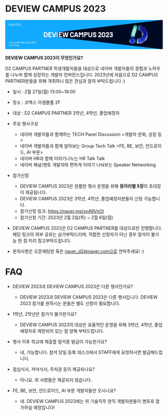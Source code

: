 # DEVIEW CAMPUS 2023
![image](https://github.com/D2CAMPUS-PARTNER/DEVIEW-CAMPUS-2023/blob/4a209a22f319358ecf132aeb32a7b5326feaf8db/%E1%84%89%E1%85%B3%E1%84%8F%E1%85%B3%E1%84%85%E1%85%B5%E1%86%AB%E1%84%89%E1%85%A3%E1%86%BA%202023-02-01%20%E1%84%8B%E1%85%A9%E1%84%92%E1%85%AE%207.17.51.png)


**DEVIEW CAMPUS 2023이 무엇인가요?**
  
  
  D2 CAMPUS PARTNER 학생개발자들을 대상으로 네이버 개발자들의 경험과 노하우를 나누머 함께 성장하는 개발자 컨퍼런스입니다. 
  2023년에 처음으로 D2 CAMPUS PARTNER분들을 위해 개최하니 많은 관심과 참여 부탁드립니다 :)



* 일시 : 2월 27일(월) 13:00~18:00
* 장소 : 코엑스 아셈볼룸 2F
* 대상 : D2 CAMPUS PARTNER 3학년, 4학년, 졸업예정자 


* 주요 행사구성
  * 네이버 개발자들과 함께하는 TECH Panel Discussion <개발자 문화, 성장 등>
  * 네이버 개발자들과 함께 알아보는 Group Tech Talk <FE, BE, 보안, 안드로이드, AI 부문>
  * 네이버 HR과 함께 이야기나누는 HR Talk Talk
  * 네이버 패널/멘토 개발자와 편하게 이야기 나눠보는 Speaker Networking


* 참가신청
  * DEVIEW CAMPUS 2023은 원활한 행사 운영을 위해 **동아리별 5장**의 초대장이 제공됩니다.
  * DEVIEW CAMPUS 2023은 3학년, 4학년, 졸업예정자분들이 신청 가능합니다. 
  * 참가신청 링크: https://naver.me/xxA9VnOl
  * 참가신청 기간: 2023년 2월 2일(목) ~ 2월 6일(월)


* DEVIEW CAMPUS 2023은 D2 CAMPUS PARTNER를 대상으로만 진행합니다. 
  해당 링크의 외부 공유는 삼가부탁드리며, 적합한 신청자가 아닌 경우 참석이 불가능 한 점 미리 참고부탁드립니다.
* 문의사항은 오픈채팅방 혹은 naver_d2@naver.com으로 연락주세요! :)


# FAQ
* DEVIEW 2023과 DEVIEW CAMPUS 2023은 다른 행사인가요?
  - DEVIEW 2023과 DEVIEW CAMPUS 2023은 다른 행사입니다. DEVIEW 2023 참가를 원하시는 분들은 별도 신청이 필요합니다.

* 1학년, 2학년은 참가가 불가한가요?
  - DEVIEW CAMPUS 2023의 대상은 효율적인 운영을 위해 3학년, 4학년, 졸업예정자로 제한되어 있는 점 양해 부탁드립니다.

* 행사 이후 학교에 제출할 참석증 발급이 가능한가요?
  - 네, 가능합니다. 참석 당일 등록 데스크에서 STAFF에게 요청하시면 발급해드립니다.

* 점심식사, 저녁식사, 주차권 등이 제공되나요?
  - 아니요. 위 사항들은 제공되지 않습니다.

* FE, BE, 보안, 안드로이드, AI 부문 개발자들만 오시나요?
  - 네. DEVIEW CAMPUS 2023에는 위 기술직무 현직 개발자분들이 멘토로 참가하실 예정입니다! 

